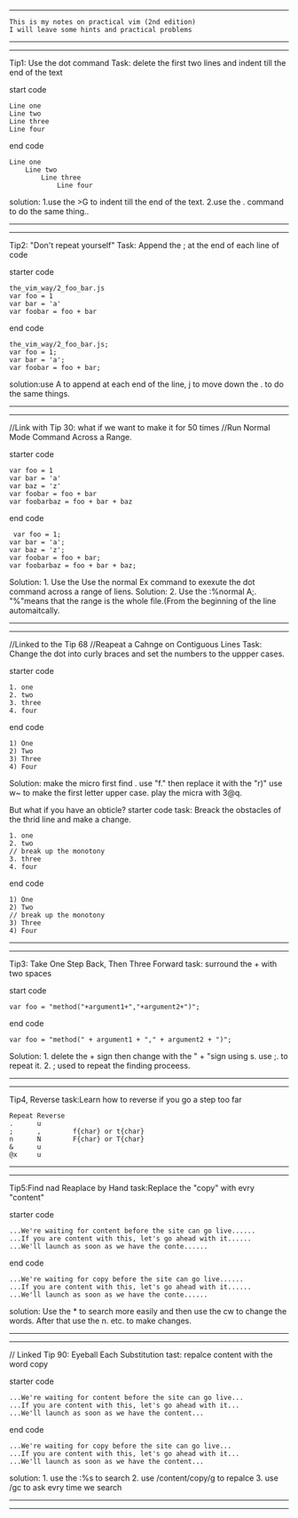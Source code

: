 *************************************
```
This is my notes on practical vim (2nd edition)
I will leave some hints and practical problems
```
*************************************
*************************************
Tip1:
Use the dot command
Task: delete the first two lines and indent till the end of the text

start code
```
Line one
Line two
Line three
Line four
```

end code
```
Line one
    Line two
        Line three
            Line four
```

solution: 1.use the >G to indent till the end of the text.
          2.use the . command to do the same thing..
          
*************************************
*************************************
Tip2:
"Don't repeat yourself"
Task: Append the ; at the end of each line of code

starter code
```
the_vim_way/2_foo_bar.js
var foo = 1
var bar = 'a'
var foobar = foo + bar
```

end code
```
the_vim_way/2_foo_bar.js;
var foo = 1;
var bar = 'a';
var foobar = foo + bar;
```
solution:use A to append at each end of the line, j to move down the . to do the same things.
*************************************
*************************************
//Link with Tip 30: what if we want to make it for 50 times
//Run Normal Mode Command Across a Range.

starter code
```
var foo = 1
var bar = 'a'
var baz = 'z'
var foobar = foo + bar
var foobarbaz = foo + bar + baz
```

end code
```
 var foo = 1;
var bar = 'a';
var baz = 'z';
var foobar = foo + bar;
var foobarbaz = foo + bar + baz;
```
Solution: 1. Use the Use the normal Ex command to exexute the dot command across a range of liens.
Solution: 2. Use the :%normal A;. "%"means that the range is the whole file.(From the beginning of the line automaitcally.
*************************************
*************************************
//Linked to the Tip 68
//Reapeat a Cahnge on Contiguous Lines
Task: Change the dot into curly braces and set the numbers to the uppper cases.

starter code
```
1. one
2. two
3. three
4. four
```

end code
```
1) One
2) Two
3) Three
4) Four
```
Solution: make the micro first find . use "f." then replace it with the "r)" use w~ to make the first letter upper case. play the micra with 3@q.

But what if you have an obticle?
starter code
task: Breack the obstacles of the thrid line and make a change.
```
1. one
2. two
// break up the monotony
3. three
4. four
```
end code
```
1) One
2) Two
// break up the monotony
3) Three
4) Four
```

*************************************
*************************************
Tip3:
Take One Step Back, Then Three Forward
task: surround the + with two spaces

start code
```
var foo = "method("+argument1+","+argument2+")";
```

end code
```
var foo = "method(" + argument1 + "," + argument2 + ")";
```

Solution: 1. delete the + sign then change with the " + "sign using s.
use ;. to repeat it.
          2. ; used to repeat the finding proceess.


*************************************
*************************************
Tip4, Reverse
task:Learn how to reverse if you go a step too far
```
Repeat Reverse
.      u        
;      ,        f{char} or t{char}
n      N        F{char} or T{char}
&      u
@x     u
```

*************************************
*************************************
Tip5:Find nad Reaplace by Hand
task:Replace the "copy" with evry "content"

starter code
```
...We're waiting for content before the site can go live......
...If you are content with this, let's go ahead with it......
...We'll launch as soon as we have the conte......
```

end code
```
...We're waiting for copy before the site can go live......
...If you are content with this, let's go ahead with it......
...We'll launch as soon as we have the conte......
```
solution: Use the * to search more easily and then use the cw to change the words.
          After that use the n. etc. to make changes.
*************************************
*************************************
// Linked Tip 90: Eyeball Each Substitution
tast: repalce content with the word copy

starter code
```
...We're waiting for content before the site can go live...
...If you are content with this, let's go ahead with it...
...We'll launch as soon as we have the content...
```

end code
```
...We're waiting for copy before the site can go live...
...If you are content with this, let's go ahead with it...
...We'll launch as soon as we have the content...
```
solution: 1. use the :%s to search
          2. use /content/copy/g to repalce
          3. use /gc to ask evry time we search

*************************************
*************************************
